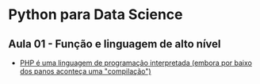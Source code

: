 # Python para Data Science

## Aula 01 - Função e linguagem de alto nível
* [PHP é uma linguagem de programação interpretada (embora por baixo dos panos aconteça uma "compilação")](#)